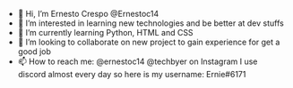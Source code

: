 - 👋 Hi, I’m Ernesto Crespo @Ernestoc14
- 👀 I’m interested in learning new technologies and be better at dev stuffs
- 🌱 I’m currently learning Python, HTML and CSS
- 💞️ I’m looking to collaborate on new project to gain experience for get a good job
- 📫 How to reach me: @ernestoc14 @techbyer on Instagram 
      I use discord almost every day so here is my username: Ernie#6171

<!---
Ernestoc14/Ernestoc14 is a ✨ special ✨ repository because its `README.md` (this file) appears on your GitHub profile.
--->
